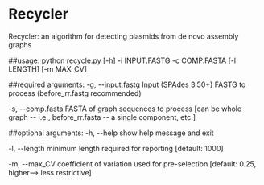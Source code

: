 # Recycler

Recycler: an algorithm for detecting plasmids from de novo assembly graphs

##usage: python recycle.py [-h] -i INPUT.FASTG -c COMP.FASTA [-l LENGTH] [-m MAX_CV]


##required arguments:
  -g, --input.fastg
                      Input (SPAdes 3.50+) FASTG to process (before_rr.fastg recommended)
  
  -s, --comp.fasta
                      FASTA of graph sequences to process [can be whole graph -- i.e., before_rr.fasta -- a single component, etc.]
                      
##optional arguments:
  -h, --help            show help message and exit
  
  -l, --length 
                        minimum length required for reporting [default: 1000]
  
  -m, --max_CV
                        coefficient of variation used for pre-selection
                        [default: 0.25, higher--> less restrictive]
